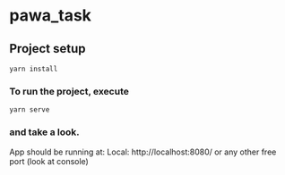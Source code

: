 # pawa_task

## Project setup
```
yarn install
```


### To run the project, execute
```
yarn serve
```
### and take a look.

App should be running at: Local:   http://localhost:8080/ or any other free port (look at console)
